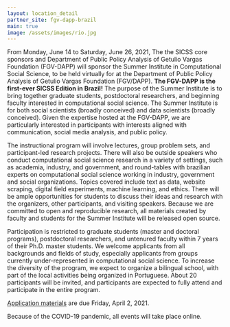 ```yaml
---
layout: location_detail
partner_site: fgv-dapp-brazil
main: true
image: /assets/images/rio.jpg
---
```


From Monday, June 14 to Saturday, June 26, 2021, The the SICSS core sponsors  and Department of Public Policy Analysis of Getulio Vargas Foundation (FGV-DAPP) will sponsor the Summer Institute in Computational Social Science, to be held virtually for at the Department of Public Policy Analysis of Getulio Vargas Foundation (FGV/DAPP). **The FGV-DAPP is the first-ever SICSS Edition in Brazil!**  The purpose of the Summer Institute is to bring together graduate students, postdoctoral researchers, and beginning faculty interested in computational social science. The Summer Institute is for both social scientists (broadly conceived) and data scientists (broadly conceived). Given the expertise hosted at the FGV-DAPP, we are particularly interested in participants with interests aligned with communication, social media analysis, and public policy. 

The instructional program will involve lectures, group problem sets, and participant-led research projects. There will also be outside speakers who conduct computational social science research in a variety of settings, such as academia, industry, and government, and round-tables with brazilian experts on computational social science working in industry, government and social organizations. Topics covered include text as data, website scraping, digital field experiments, machine learning, and ethics. There will be ample opportunities for students to discuss their ideas and research with the organizers, other participants, and visiting speakers. Because we are committed to open and reproducible research, all materials created by faculty and students for the Summer Institute will be released open source. 

Participation is restricted to graduate students (master and doctoral programs), postdoctoral researchers, and untenured faculty within 7 years of their Ph.D. master students. We welcome applicants from all backgrounds and fields of study, especially applicants from groups currently under-represented in computational social science. To increase the diversity of the program, we expect to organize a bilingual school, with part of the local activities being organized in Portuguese. About 20 participants will be invited, and participants are expected to fully attend and participate in the entire program. 

[Application materials](https://compsocialscience.github.io/summer-institute/2021/fgv-dapp-brazil/apply) are due Friday, April 2, 2021.

Because of the COVID-19 pandemic, all events will take place online.
